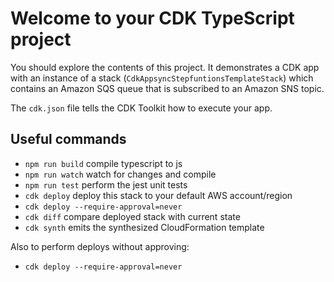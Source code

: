 # Welcome to your CDK TypeScript project

You should explore the contents of this project. It demonstrates a CDK app with an instance of a stack (`CdkAppsyncStepfuntionsTemplateStack`)
which contains an Amazon SQS queue that is subscribed to an Amazon SNS topic.

The `cdk.json` file tells the CDK Toolkit how to execute your app.

## Useful commands

* `npm run build`   compile typescript to js
* `npm run watch`   watch for changes and compile
* `npm run test`    perform the jest unit tests
* `cdk deploy`      deploy this stack to your default AWS account/region
* `cdk deploy --require-approval=never` 
* `cdk diff`        compare deployed stack with current state
* `cdk synth`       emits the synthesized CloudFormation template


Also to perform deploys without approving:

* `cdk deploy --require-approval=never`